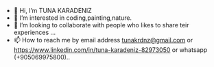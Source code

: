 - 👋 Hi, I’m TUNA KARADENIZ
- 👀 I’m interested in coding,painting,nature.
- 💞️ I’m looking to collaborate with people who likes to share teir experiences ...
- 📫 How to reach me by email address tunakrdnz@gmail.com 
or https://www.linkedin.com/in/tuna-karadeniz-82973050
or whatsapp (+905069975800)..
<!---
tunakrdnz/tunakrdnz is a ✨ special ✨ repository because its `README.md` (this file) appears on your GitHub profile.
You can click the Preview link to take a look at your changes.
--->
